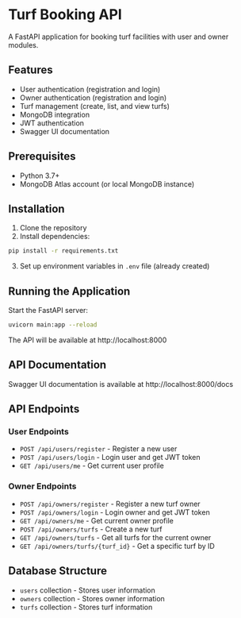 # Turf Booking API

A FastAPI application for booking turf facilities with user and owner modules.

## Features

- User authentication (registration and login)
- Owner authentication (registration and login)
- Turf management (create, list, and view turfs)
- MongoDB integration
- JWT authentication
- Swagger UI documentation

## Prerequisites

- Python 3.7+
- MongoDB Atlas account (or local MongoDB instance)

## Installation

1. Clone the repository
2. Install dependencies:

```bash
pip install -r requirements.txt
```

3. Set up environment variables in `.env` file (already created)

## Running the Application

Start the FastAPI server:

```bash
uvicorn main:app --reload
```

The API will be available at http://localhost:8000

## API Documentation

Swagger UI documentation is available at http://localhost:8000/docs

## API Endpoints

### User Endpoints

- `POST /api/users/register` - Register a new user
- `POST /api/users/login` - Login user and get JWT token
- `GET /api/users/me` - Get current user profile

### Owner Endpoints

- `POST /api/owners/register` - Register a new turf owner
- `POST /api/owners/login` - Login owner and get JWT token
- `GET /api/owners/me` - Get current owner profile
- `POST /api/owners/turfs` - Create a new turf
- `GET /api/owners/turfs` - Get all turfs for the current owner
- `GET /api/owners/turfs/{turf_id}` - Get a specific turf by ID

## Database Structure

- `users` collection - Stores user information
- `owners` collection - Stores owner information
- `turfs` collection - Stores turf information
